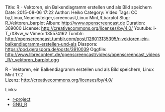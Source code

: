 Title: R - Vektoren, ein Balkendiagramm erstellen und als Bild speichern
Date: 2015-08-06 17:22
Author: Heiko
Category: Video
Tags: CC by,Linux,Neueinsteiger,screencast,Linux Mint,R,barplot
Slug: R_Vektoren_barplot
Album: http://www.openscreencast.de
Duration: 369000
License: http://creativecommons.org/licenses/by/4.0/
Youtube: i-T_rX8vw_w
Vimeo: 135574162
Tumblr: http://openscreencast.tumblr.com/post/126013135395/r-vektoren-ein-balkendiagramm-erstellen-und-als
Diaspora: https://pod.geraspora.de/posts/3910039
Oggfile: http://www.librecontent.de/openscreencast/videos/openscreencast_videos_R/r_vektoren_barplot.ogg

R - Vektoren, ein Balkendiagramm erstellen und als Bild speichern, Linux Mint
17.2  
Lizenz: <http://creativecommons.org/licenses/by/4.0/>  
  

Links:

  * [r-project](http://www.r-project.org/ "Link zu r-project.org/" )
  * [GNU_R](http://de.wikibooks.org/wiki/GNU_R "Link zu de.wikibooks.org" )


